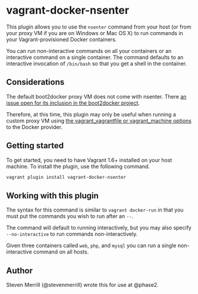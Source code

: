 # vagrant-docker-nsenter

This plugin allows you to use the `nsenter` command from your host (or from
your proxy VM if you are on Windows or Mac OS X) to run commands in your
Vagrant-provisioned Docker containers.

You can run non-interactive commands on all your containers or an interactive
command on a single container. The command defaults to an interactive
invocation of `/bin/bash` so that you get a shell in the container.

## Considerations

The default boot2docker proxy VM does not come with nsenter. There
[an issue open for its inclusion in the boot2docker project](https://github.com/boot2docker/boot2docker/issues/374).

Therefore, at this time, this plugin may only be useful when running a custom
proxy VM using [the vagrant_vagrantfile or vagrant_machine options](https://docs.vagrantup.com/v2/docker/configuration.html)
to the Docker provider.

## Getting started

To get started, you need to have Vagrant 1.6+ installed on your host machine.
To install the plugin, use the following command.

```bash
vagrant plugin install vagrant-docker-nsenter
```

## Working with this plugin

The syntax for this command is similar to `vagrant docker-run` in that you
must put the commands you wish to run after an `--`.

The command will default to running interactively, but you may also specify
`--no-interactive` to run commands non-interactively.

Given three containers called `web`, `php`, and `mysql` you can run a single
non-interactive command on all hosts.

## Author

Steven Merrill (@stevenmerrill) wrote this for use at @phase2.
